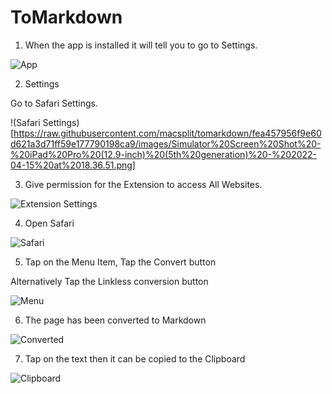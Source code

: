 # ToMarkdown

1. When the app is installed it will tell you to go to Settings.

![App](https://raw.githubusercontent.com/macsplit/tomarkdown/fea457956f9e60d621a3d71ff59e177790198ca9/images/Simulator%20Screen%20Shot%20-%20iPad%20Pro%20(12.9-inch)%20(5th%20generation)%20-%202022-04-15%20at%2018.36.36.png)

2. Settings

Go to Safari Settings.

!(Safari Settings)[https://raw.githubusercontent.com/macsplit/tomarkdown/fea457956f9e60d621a3d71ff59e177790198ca9/images/Simulator%20Screen%20Shot%20-%20iPad%20Pro%20(12.9-inch)%20(5th%20generation)%20-%202022-04-15%20at%2018.36.51.png]

3. Give permission for the Extension to access All Websites.

![Extension Settings](https://raw.githubusercontent.com/macsplit/tomarkdown/fea457956f9e60d621a3d71ff59e177790198ca9/images/Simulator%20Screen%20Shot%20-%20iPad%20Pro%20(12.9-inch)%20(5th%20generation)%20-%202022-04-15%20at%2018.37.02.png)

4. Open Safari

![Safari](https://raw.githubusercontent.com/macsplit/tomarkdown/fea457956f9e60d621a3d71ff59e177790198ca9/images/Simulator%20Screen%20Shot%20-%20iPad%20Pro%20(12.9-inch)%20(5th%20generation)%20-%202022-04-15%20at%2018.37.34.png)

5. Tap on the Menu Item, Tap the Convert button

Alternatively Tap the Linkless conversion button

![Menu](https://raw.githubusercontent.com/macsplit/tomarkdown/fea457956f9e60d621a3d71ff59e177790198ca9/images/Simulator%20Screen%20Shot%20-%20iPad%20Pro%20(12.9-inch)%20(5th%20generation)%20-%202022-04-15%20at%2018.37.42.png)

6. The page has been converted to Markdown

![Converted](https://raw.githubusercontent.com/macsplit/tomarkdown/fea457956f9e60d621a3d71ff59e177790198ca9/images/Simulator%20Screen%20Shot%20-%20iPad%20Pro%20(12.9-inch)%20(5th%20generation)%20-%202022-04-15%20at%2018.37.51.png)

7. Tap on the text then it can be copied to the Clipboard

![Clipboard](https://raw.githubusercontent.com/macsplit/tomarkdown/main/images/Simulator%20Screen%20Shot%20-%20iPad%20Pro%20(12.9-inch)%20(5th%20generation)%20-%202022-04-15%20at%2018.37.57.png)
